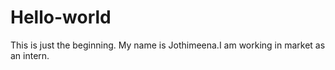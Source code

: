 # Hello-world
This is just the beginning.
My name is Jothimeena.I am working in market as an intern.
